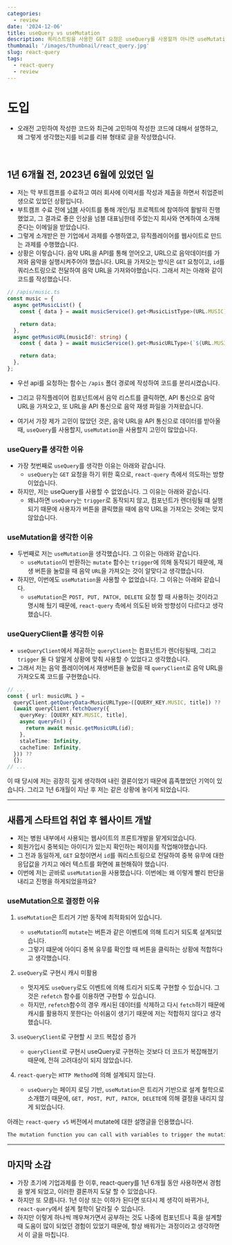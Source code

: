 ```yaml
---
categories:
  - review
date: '2024-12-06'
title: useQuery vs useMutation
description: 쿼리스트링을 사용한 GET 요청은 useQuery를 사용할까 아니면 useMutation을 사용할까 고민을 리뷰한 내용입니다.
thumbnail: '/images/thumbnail/react_query.jpg'
slug: react-query
tags:
  - react-query
  - review
---
```


# 도입

- 오래전 고민하여 작성한 코드와 최근에 고민하여 작성한 코드에 대해서 설명하고, 왜 그렇게 생각했는지를 비교를 리뷰 형태로 글을 작성했습니다.

<br/>

## 1년 6개월 전, 2023년 6월에 있었던 일

- 저는 막 부트캠프를 수료하고 여러 회사에 이력서를 작성과 제출을 하면서 취업준비생으로 있었던 상황입니다.
- 부트캠프 수료 전에 [넘블](https://www.numble.it/deepdives/cooperation) 사이트를 통해 개인/팀 프로젝트에 참여하여 활발히 진행했었고, 그 결과로 좋은 인상을 넘블 대표님한테 주었는지 회사와 연계하여 소개해준다는 이메일을 받았습니다.
- 그렇게 소개받은 한 기업에서 과제를 수행하였고, 뮤직플레이어를 웹사이트로 만드는 과제를 수행했습니다.
- 상황은 이렇습니다. 음악 URL을 API를 통해 얻어오고, URL으로 음악데이터를 가져와 음악을 실행시켜주어야 했습니다. URL을 가져오는 방식은 `GET` 요청이고, `id`를 쿼리스트링으로 전달하여 음악 URL을 가져와야했습니다. 그래서 저는 아래와 같이 코드를 작성했습니다.

```ts
// /apis/music.ts
const music = {
  async getMusicList() {
    const { data } = await musicService().get<MusicListType>(URL.MUSIC);

    return data;
  },
  async getMusicURL(musicId?: string) {
    const { data } = await musicService().get<MusicURLType>(`${URL.MUSIC}/${musicId}`);

    return data;
  },
};
```

- 우선 api를 요청하는 함수는 `/apis` 폴더 경로에 작성하여 코드를 분리시켰습니다.
- 그리고 뮤직플레이어 컴포넌트에서 음악 리스트를 클릭하면, API 통신으로 음악 URL을 가져오고, 또 URL을 API 통신으로 음악 재생 파일을 가져왔습니다.

- 여기서 가장 제가 고민이 많았던 것은, 음악 URL을 API 통신으로 데이터를 받아올 때, `useQuery`를 사용할지, `useMutation`을 사용할지 고민이 많았습니다.

### useQuery를 생각한 이유

- 가장 첫번째로 `useQuery`를 생각한 이유는 아래와 같습니다.
  - `useQuery`는 `GET` 요청을 하기 위한 훅으로, `react-query` 측에서 의도하는 방향이었습니다.
- 하지만, 저는 useQuery를 사용할 수 없었습니다. 그 이유는 아래와 같습니다.
  - 왜냐하면 `useQuery`는 `trigger`로 동작되지 않고, 컴포넌트가 렌더링될 떄 실행되기 때문에 사용자가 버튼을 클릭했을 때에 음악 URL을 가져오는 것에는 맞지 않았습니다.

### useMutation을 생각한 이유

- 두번째로 저는 `useMutation`을 생각했습니다. 그 이유는 아래와 같습니다.
  - `useMutation`이 반환하는 `mutate` 함수는 `trigger`에 의해 동작되기 때문에, 재생 버튼을 눌렀을 때 음악 `URL`을 가져오는 것이 알맞다고 생각했습니다.
- 하지만, 이번에도 `useMutation`을 사용할 수 없었습니다. 그 이유는 아래와 같습니다.
  - `useMutation`은 `POST, PUT, PATCH, DELETE` 요청 할 때 사용하는 것이라고 명시해 뒀기 때문에, `react-query` 측에서 의도된 바와 방향성이 다르다고 생각했습니다.

### useQueryClient를 생각한 이유

- `useQueryClient`에서 제공하는 `queryClient`는 컴포넌트가 렌더링될때, 그리고 `trigger` 둘 다 알말게 상황에 맞춰 사용할 수 있었다고 생각했습니다.
- 그래서 저는 음악 플레이어에서 재생버튼을 눌렀을 때 `queryClient`로 음악 URL을 가져오도록 코드를 구현했습니다.

```ts
// ...
const { url: musicURL } =
  queryClient.getQueryData<MusicURLType>([QUERY_KEY.MUSIC, title]) ??
  (await queryClient.fetchQuery({
    queryKey: [QUERY_KEY.MUSIC, title],
    async queryFn() {
      return await music.getMusicURL(id);
    },
    staleTime: Infinity,
    cacheTime: Infinity,
  })) ??
  {};
// ...
```

이 때 당시에 저는 굉장히 깊게 생각하여 내린 결론이었기 때문에 흡족했었던 기억이 있습니다.
그리고 1년 6개월이 지난 후 저는 같은 상황에 놓이게 되었습니다.

---

## 새롭게 스타트업 취업 후 웹사이트 개발

- 저는 병원 내부에서 사용되는 웹사이트의 프론트개발을 맡게되었습니다.
- 회원가입시 중복되는 아이디가 있는지 확인하는 페이지를 작업해야했습니다.
- 그 전과 동일하게, `GET` 요청이면서 `id`를 쿼리스트링으로 전달하여 중복 유무에 대한 응답값을 가지고 에러 텍스트를 화면에 표현해줘야 했습니다.
- 이번에 저는 곧바로 `useMutation`을 사용했습니다. 이번에는 왜 이렇게 빨리 판단을 내리고 진행을 하게되었을까요?

### useMutation으로 결정한 이유

1. `useMutation`은 트리거 기반 동작에 최적화되어 있습니다.

   - `useMutation`의 `mutate`는 버튼과 같은 이벤트에 의해 트리거 되도록 설계되었습니다.
   - 그렇기 떄문에 아이디 중복 유무를 확인할 때 버튼을 클릭하는 상황에 적합하다고 생각했습니다.

2. `useQuery`로 구현시 캐시 미활용

   - 멋지게도 `useQuery`로도 이벤트에 의해 트리거 되도록 구현할 수 있습니다. 그것은 `refetch` 함수를 이용하면 구현할 수 있습니다.
   - 하지만, `refetch`함수의 경우 캐시된 데이터를 삭제하고 다시 `fetch`하기 때문에 캐시를 활용하지 못한다는 아쉬움이 생기기 때문에 저는 적합하지 않다고 생각했습니다.

3. `useQueryClient`로 구현할 시 코드 복잡성 증가

   - `queryClient`로 구현시 useQuery로 구현하는 것보다 더 코드가 복잡해졌기 때문에, 전혀 고려대상이 되지 않았습니다.

4. `react-query`는 `HTTP Method`에 의해 설계되지 않는다.
   - `useQuery`는 페이지 로딩 기반, `useMutation`은 트리거 기반으로 설계 철학으로 소개했기 때문에, `GET, POST, PUT, PATCH, DELETE`에 의해 결정을 내리지 않게 되었습니다.

아래는 `react-query v5` 버전에서 mutate에 대한 설명글을 인용했습니다.

```bash
The mutation function you can call with variables to trigger the mutation and optionally hooks on additional callback options.
```

---

## 마지막 소감

- 가장 초기에 기업과제를 한 이후, react-query를 1년 6개월 동안 사용하면서 경험을 쌓게 되었고, 이러한 결론까지 도달 할 수 있었습니다.
- 하지만 또 모릅니다. 1년 이상 또는 이하가 된다면 또다시 제 생각이 바뀌거나, `react-query`에서 설계 철학이 달라질 수 있습니다.
- 하지만 이렇게 하나씩 깨우쳐가면서 공부하는 것도 나중에 컴포넌트나 훅을 설계할 때 도움이 많이 되었던 경험이 있었기 때문에, 항상 배워가는 과정이라고 생각하면서 이 글을 마칩니다.
